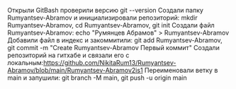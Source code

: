 Открыли GitBash проверили версию git --version
Создали папку Rumyantsev-Abramov и инициализировали репозиторий: mkdir Rumyantsev-Abramov, cd Rumyantsev-Abramov, git init
Создали файл Rumyantsev-Abramov: echo "Румянцев Абрамов" > Rumyantsev-Abramov
Добавили файл в индекс и закоммитили: git add Rumyantsev-Abramov, git commit -m "Create Rumyantsev-Abramov Первый коммит"
Создали репозиторий на гитхабе и связали его с локальным:https://github.com/NikitaRum13/Rumyantsev-Abramov/blob/main/Rumyantsev-Abramov2is1
Переименовали ветку в main и запушили: git branch -M main, git push -u origin main
